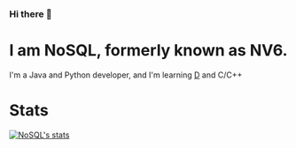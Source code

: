 ### Hi there 👋
# I am NoSQL, formerly known as NV6.
I'm a Java and Python developer, and I'm learning [D](https://dlang.org/) and C/C++

# Stats
[![NoSQL's stats](https://github-readme-stats.vercel.app/api?username=nosequel)](https://github.com/anuraghazra/github-readme-stats)
